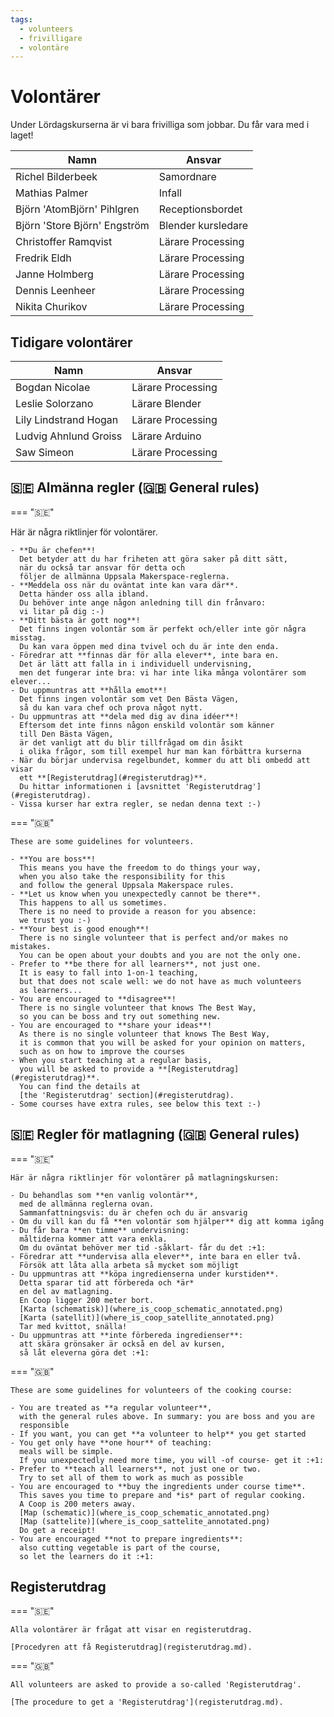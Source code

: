 ```yaml
---
tags:
  - volunteers
  - frivilligare
  - volontäre
---
```


# Volontärer

Under Lördagskurserna är vi bara frivilliga som jobbar.
Du får vara med i laget!

Namn                         |Ansvar
-----------------------------|----------
Richel Bilderbeek            |Samordnare
Mathias Palmer               |Infall
Björn 'AtomBjörn' Pihlgren   |Receptionsbordet
Björn 'Store Björn' Engström |Blender kursledare
Christoffer Ramqvist         |Lärare Processing
Fredrik Eldh                 |Lärare Processing
Janne Holmberg               |Lärare Processing
Dennis Leenheer              |Lärare Processing
Nikita Churikov              |Lärare Processing

## Tidigare volontärer

Namn                 |Ansvar
---------------------|----------
Bogdan Nicolae       |Lärare Processing
Leslie Solorzano     |Lärare Blender
Lily Lindstrand Hogan|Lärare Processing
Ludvig Ahnlund Groiss|Lärare Arduino
Saw Simeon           |Lärare Processing

## 🇸🇪 Almänna regler (🇬🇧 General rules)

=== "🇸🇪"

Här är några riktlinjer för volontärer.

    - **Du är chefen**!
      Det betyder att du har friheten att göra saker på ditt sätt,
      när du också tar ansvar för detta och
      följer de allmänna Uppsala Makerspace-reglerna.
    - **Meddela oss när du oväntat inte kan vara där**.
      Detta händer oss alla ibland.
      Du behöver inte ange någon anledning till din frånvaro:
      vi litar på dig :-)
    - **Ditt bästa är gott nog**!
      Det finns ingen volontär som är perfekt och/eller inte gör några misstag.
      Du kan vara öppen med dina tvivel och du är inte den enda.
    - Föredrar att **finnas där för alla elever**, inte bara en.
      Det är lätt att falla in i individuell undervisning,
      men det fungerar inte bra: vi har inte lika många volontärer som elever...
    - Du uppmuntras att **hålla emot**!
      Det finns ingen volontär som vet Den Bästa Vägen,
      så du kan vara chef och prova något nytt.
    - Du uppmuntras att **dela med dig av dina idéer**!
      Eftersom det inte finns någon enskild volontär som känner
      till Den Bästa Vägen,
      är det vanligt att du blir tillfrågad om din åsikt
      i olika frågor, som till exempel hur man kan förbättra kurserna
    - När du börjar undervisa regelbundet, kommer du att bli ombedd att visar
      ett **[Registerutdrag](#registerutdrag)**.
      Du hittar informationen i [avsnittet 'Registerutdrag'](#registerutdrag).
    - Vissa kurser har extra regler, se nedan denna text :-)

=== "🇬🇧"

    These are some guidelines for volunteers.

    - **You are boss**!
      This means you have the freedom to do things your way,
      when you also take the responsibility for this
      and follow the general Uppsala Makerspace rules.
    - **Let us know when you unexpectedly cannot be there**.
      This happens to all us sometimes.
      There is no need to provide a reason for you absence:
      we trust you :-)
    - **Your best is good enough**!
      There is no single volunteer that is perfect and/or makes no mistakes.
      You can be open about your doubts and you are not the only one.
    - Prefer to **be there for all learners**, not just one.
      It is easy to fall into 1-on-1 teaching,
      but that does not scale well: we do not have as much volunteers
      as learners...
    - You are encouraged to **disagree**!
      There is no single volunteer that knows The Best Way,
      so you can be boss and try out something new.
    - You are encouraged to **share your ideas**!
      As there is no single volunteer that knows The Best Way,
      it is common that you will be asked for your opinion on matters,
      such as on how to improve the courses
    - When you start teaching at a regular basis,
      you will be asked to provide a **[Registerutdrag](#registerutdrag)**.
      You can find the details at
      [the 'Registerutdrag' section](#registerutdrag).
    - Some courses have extra rules, see below this text :-)


## 🇸🇪 Regler för matlagning (🇬🇧 General rules)

=== "🇸🇪"

    Här är några riktlinjer för volontärer på matlagningskursen:

    - Du behandlas som **en vanlig volontär**,
      med de allmänna reglerna ovan.
      Sammanfattningsvis: du är chefen och du är ansvarig
    - Om du vill kan du få **en volontär som hjälper** dig att komma igång
    - Du får bara **en timme** undervisning:
      måltiderna kommer att vara enkla.
      Om du oväntat behöver mer tid -såklart- får du det :+1:
    - Föredrar att **undervisa alla elever**, inte bara en eller två.
      Försök att låta alla arbeta så mycket som möjligt
    - Du uppmuntras att **köpa ingredienserna under kurstiden**.
      Detta sparar tid att förbereda och *är*
      en del av matlagning.
      En Coop ligger 200 meter bort.
      [Karta (schematisk)](where_is_coop_schematic_annotated.png)
      [Karta (satellit)](where_is_coop_satellite_annotated.png)
      Tar med kvittot, snälla!
    - Du uppmuntras att **inte förbereda ingredienser**:
      att skära grönsaker är också en del av kursen,
      så låt eleverna göra det :+1:

=== "🇬🇧"

    These are some guidelines for volunteers of the cooking course:

    - You are treated as **a regular volunteer**,
      with the general rules above. In summary: you are boss and you are
      responsible
    - If you want, you can get **a volunteer to help** you get started
    - You get only have **one hour** of teaching:
      meals will be simple.
      If you unexpectedly need more time, you will -of course- get it :+1:
    - Prefer to **teach all learners**, not just one or two.
      Try to set all of them to work as much as possible
    - You are encouraged to **buy the ingredients under course time**.
      This saves you time to prepare and *is* part of regular cooking.
      A Coop is 200 meters away.
      [Map (schematic)](where_is_coop_schematic_annotated.png)
      [Map (sattelite)](where_is_coop_sattelite_annotated.png)
      Do get a receipt!
    - You are encouraged **not to prepare ingredients**:
      also cutting vegetable is part of the course,
      so let the learners do it :+1:

## Registerutdrag

=== "🇸🇪"

    Alla volontärer är frågat att visar en registerutdrag.

    [Procedyren att få Registerutdrag](registerutdrag.md).

=== "🇬🇧"

    All volunteers are asked to provide a so-called 'Registerutdrag'.

    [The procedure to get a 'Registerutdrag'](registerutdrag.md).
